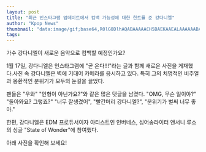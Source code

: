 ```yaml
---
layout: post
title: "최근 인스타그램 업데이트에서 컴백 가능성에 대한 힌트를 준 강다니엘"
author: "Kpop News"
thumbnail: "data:image/gif;base64,R0lGODlhAQABAAAAACH5BAEKAAEALAAAAAABAAEAAAICTAEAOw=="
tags: 
---
```



가수 강다니엘이 새로운 음악으로 컴백할 예정인가요?

1월 17일, 강다니엘은 인스타그램에 "곧 온다!!!"라는 글과 함께 새로운 사진을 게재했다.사진 속 강다니엘은 벽에 기대어 카메라를 응시하고 있다. 특히 그의 치명적인 비주얼과 몽환적인 분위기가 모두의 눈길을 끌었다.

팬들은 "우와" "인형이 아닌가요?"와 같은 많은 댓글을 남겼다. "OMG, 무슨 일이야?" "돌아와요? 그렇죠?" "너무 잘생겼어", "빨간머리 강다니엘?", "분위기가 벌써 너무 좋아."

한편, 강다니엘은 EDM 프로듀서이자 아티스트인 인버네스, 싱어송라이터 앤서니 루소의 싱글 "State of Wonder"에 참여했다.

아래 사진을 확인해 보세요!